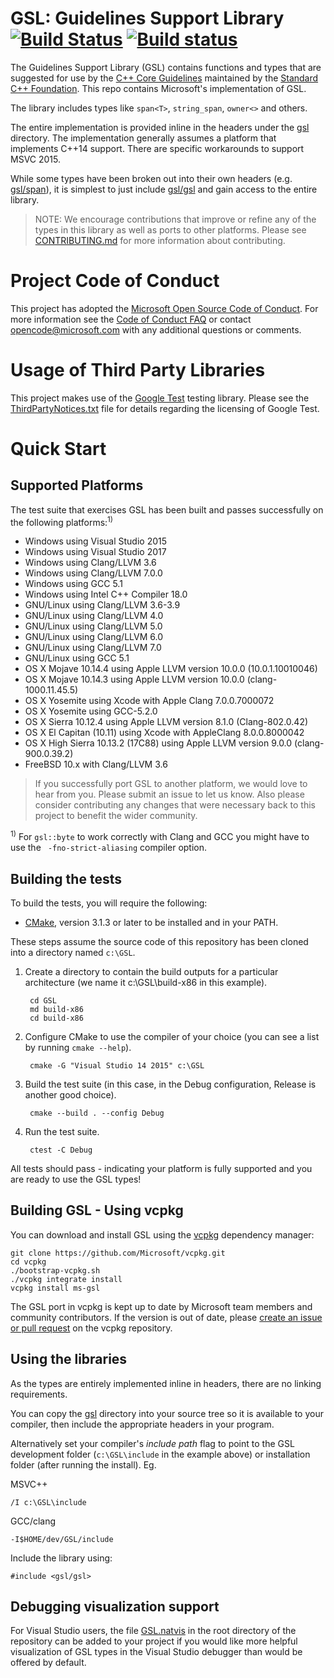 # GSL: Guidelines Support Library [![Build Status](https://travis-ci.org/Microsoft/GSL.svg?branch=master)](https://travis-ci.org/Microsoft/GSL) [![Build status](https://ci.appveyor.com/api/projects/status/github/Microsoft/GSL?svg=true)](https://ci.appveyor.com/project/neilmacintosh/GSL)

The Guidelines Support Library (GSL) contains functions and types that are suggested for use by the
[C++ Core Guidelines](https://github.com/isocpp/CppCoreGuidelines) maintained by the [Standard C++ Foundation](https://isocpp.org).
This repo contains Microsoft's implementation of GSL.

The library includes types like `span<T>`, `string_span`, `owner<>` and others.

The entire implementation is provided inline in the headers under the [gsl](./include/gsl) directory. The implementation generally assumes a platform that implements C++14 support. There are specific workarounds to support MSVC 2015.

While some types have been broken out into their own headers (e.g. [gsl/span](./include/gsl/span)),
it is simplest to just include [gsl/gsl](./include/gsl/gsl) and gain access to the entire library.

> NOTE: We encourage contributions that improve or refine any of the types in this library as well as ports to
other platforms. Please see [CONTRIBUTING.md](./CONTRIBUTING.md) for more information about contributing.

# Project Code of Conduct
This project has adopted the [Microsoft Open Source Code of Conduct](https://opensource.microsoft.com/codeofconduct/). For more information see the [Code of Conduct FAQ](https://opensource.microsoft.com/codeofconduct/faq/) or contact [opencode@microsoft.com](mailto:opencode@microsoft.com) with any additional questions or comments.

# Usage of Third Party Libraries
This project makes use of the [Google Test](https://github.com/google/gooletest) testing library. Please see the [ThirdPartyNotices.txt](./ThirdPartyNotices.txt) file for details regarding the licensing of Google Test.

# Quick Start
## Supported Platforms
The test suite that exercises GSL has been built and passes successfully on the following platforms:<sup>1)</sup>

* Windows using Visual Studio 2015
* Windows using Visual Studio 2017
* Windows using Clang/LLVM 3.6
* Windows using Clang/LLVM 7.0.0
* Windows using GCC 5.1
* Windows using Intel C++ Compiler 18.0
* GNU/Linux using Clang/LLVM 3.6-3.9
* GNU/Linux using Clang/LLVM 4.0
* GNU/Linux using Clang/LLVM 5.0
* GNU/Linux using Clang/LLVM 6.0
* GNU/Linux using Clang/LLVM 7.0
* GNU/Linux using GCC 5.1
* OS X Mojave 10.14.4 using Apple LLVM version 10.0.0 (10.0.1.10010046)
* OS X Mojave 10.14.3 using Apple LLVM version 10.0.0 (clang-1000.11.45.5)
* OS X Yosemite using Xcode with Apple Clang 7.0.0.7000072
* OS X Yosemite using GCC-5.2.0
* OS X Sierra 10.12.4 using Apple LLVM version 8.1.0 (Clang-802.0.42)
* OS X El Capitan (10.11) using Xcode with AppleClang 8.0.0.8000042
* OS X High Sierra 10.13.2 (17C88) using Apple LLVM version 9.0.0 (clang-900.0.39.2)
* FreeBSD 10.x with Clang/LLVM 3.6

> If you successfully port GSL to another platform, we would love to hear from you. Please submit an issue to let us know. Also please consider
contributing any changes that were necessary back to this project to benefit the wider community.

<sup>1)</sup> For `gsl::byte` to work correctly with Clang and GCC you might have to use the ` -fno-strict-aliasing` compiler option.

## Building the tests
To build the tests, you will require the following:

* [CMake](http://cmake.org), version 3.1.3 or later to be installed and in your PATH.

These steps assume the source code of this repository has been cloned into a directory named `c:\GSL`.

1. Create a directory to contain the build outputs for a particular architecture (we name it c:\GSL\build-x86 in this example).

        cd GSL
        md build-x86
        cd build-x86

2. Configure CMake to use the compiler of your choice (you can see a list by running `cmake --help`).

        cmake -G "Visual Studio 14 2015" c:\GSL

3. Build the test suite (in this case, in the Debug configuration, Release is another good choice).

        cmake --build . --config Debug

4. Run the test suite.

        ctest -C Debug

All tests should pass - indicating your platform is fully supported and you are ready to use the GSL types!

## Building GSL - Using vcpkg

You can download and install GSL using the [vcpkg](https://github.com/Microsoft/vcpkg) dependency manager:

    git clone https://github.com/Microsoft/vcpkg.git
    cd vcpkg
    ./bootstrap-vcpkg.sh
    ./vcpkg integrate install
    vcpkg install ms-gsl

The GSL port in vcpkg is kept up to date by Microsoft team members and community contributors. If the version is out of date, please [create an issue or pull request](https://github.com/Microsoft/vcpkg) on the vcpkg repository.

## Using the libraries
As the types are entirely implemented inline in headers, there are no linking requirements.

You can copy the [gsl](./include/gsl) directory into your source tree so it is available
to your compiler, then include the appropriate headers in your program.

Alternatively set your compiler's *include path* flag to point to the GSL development folder (`c:\GSL\include` in the example above) or installation folder (after running the install). Eg.

MSVC++

    /I c:\GSL\include

GCC/clang

    -I$HOME/dev/GSL/include

Include the library using:

    #include <gsl/gsl>

## Debugging visualization support
For Visual Studio users, the file [GSL.natvis](./GSL.natvis) in the root directory of the repository can be added to your project if you would like more helpful visualization of GSL types in the Visual Studio debugger than would be offered by default.
